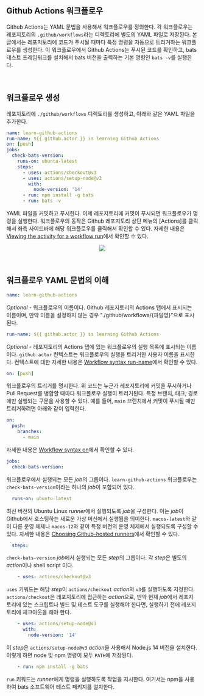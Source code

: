 ## Github Actions 워크플로우

Github Actions는 YAML 문법을 사용해서 워크플로우를 정의한다. 각 워크플로우는 레포지토리의 `.github/workflows`라는 디렉토리에 별도의 YAML 파일로 저장된다. 본 글에서는 레포지토리에 코드가 푸시될 때마다 특정 명령을 자동으로 트리거하는 워크플로우를 생성한다. 이 워크플로우에서 Github Actions는 푸시된 코드를 확인하고, bats 테스트 프레임워크를 설치해서 bats 버전을 출력하는 기본 명령인 `bats -v`를 실행한다.

&nbsp;
## 워크플로우 생성

레포지토리에 `./github/workflows` 디렉토리를 생성하고, 아래와 같은 YAML 파일을 추가한다.

```yaml
name: learn-github-actions
run-name: ${{ github.actor }} is learning Github Actions
on: [push]
jobs:
  check-bats-version:
    runs-on: ubuntu-latest
    steps:
      - uses: actions/checkout@v3
      - uses: actions/setup-node@v3
        with:
          node-version: '14'
      - run: npm install -g bats
      - run: bats -v
```

YAML 파일을 커밋하고 푸시한다. 이제 레포지토리에 커밋이 푸시되면 워크플로우가 명령을 실행한다. 워크플로우의 동작은 Github 레포지토리 상단 메뉴의 [Actions]를 클릭해서 좌측 사이드바에 해당 워크플로우를 클릭해서 확인할 수 있다. 자세한 내용은 [Viewing the activity for a workflow run](https://docs.github.com/ko/actions/learn-github-actions/understanding-github-actions#viewing-the-activity-for-a-workflow-run)에서 확인할 수 있다.

<p align="center">
<img src="https://user-images.githubusercontent.com/61190690/233305559-cae8bf95-42bc-4ada-a85a-87e72adf5ad7.png">
</p>

&nbsp;
## 워크플로우 YAML 문법의 이해

```yaml
name: learn-github-actions
```

*Optional* - 워크플로우의 이름이다. Github 레포지토리의 Actions 탭에서 표시되는 이름이며, 만약 이름을 설정하지 않는 경우 "./github/workflows/{파일명}"으로 표시된다.

```yaml
run-name: ${{ github.actor }} is learning Github Actions
```

*Optional* - 레포지토리의 Actions 탭에 있는 워크플로우의 실행 목록에 표시되는 이름이다. `github.actor` 컨텍스트는 워크플로우의 실행을 트리거한 사용자 이름을 표시한다. 컨텍스트에 대한 자세한 내용은 [Workflow syntax run-name](https://docs.github.com/en/actions/using-workflows/workflow-syntax-for-github-actions#run-name)에서 확인할 수 있다.

```yaml
on: [push]
```

워크플로우의 트리거를 명시한다. 위 코드는 누군가 레포지토리에 커밋을 푸시하거나 Pull Request를 병합할 때마다 워크플로우 실행이 트리거된다. 특정 브랜치, 태크, 경로에만 실행되는 구문을 사용할 수 있다. 예를 들어, `main` 브랜치에서 커밋이 푸시될 때만 트리거하려면 아래와 같이 입력한다.

```yaml
on:
  push:
    branches:
      - main
```

자세한 내용은 [Workflow syntax on](https://docs.github.com/en/actions/using-workflows/workflow-syntax-for-github-actions#on:~:text=github.actor%20%7D%7D-,on,-To%20automatically%20trigger)에서 확인할 수 있다.

```yaml
jobs:
  check-bats-version:
```

워크플로우에서 실행되는 모든 *job*의 그룹이다. `learn-github-actions` 워크플로우는 `check-bats-version`이라는 하나의 *job*이 포함되어 있다.

```yaml
  runs-on: ubuntu-latest
```

최신 버전의 Ubuntu Linux *runner*에서 실행되도록 *job*을 구성한다. 이는 *job*이 Github에서 호스팅하는 새로운 가상 머신에서 실행됨을 의미한다. `macos-latest`와 같이 다른 운영 체제나 `macos-12`와 같이 특정 버전의 운영 체제에서 실행되도록 구성할 수 있다. 자세한 내용은 [Choosing Github-hosted runners](https://docs.github.com/en/actions/using-workflows/workflow-syntax-for-github-actions#jobsjob_idruns-on)에서 확인할 수 있다.

```yaml
  steps:
```

`check-bats-version` *job*에서 실행되는 모든 *step*의 그룹이다. 각 *step*은 별도의 *action*이나 shell script 이다.

```yaml
    - uses: actions/checkout@v3
```

`uses` 키워드는 해당 *step*이 `actions/checkout` *action*의 `v3`를 실행하도록 지정한다. `actions/checkout`은 레포지토리에 접근하는 *action*으로, 만약 현재 *job*에서 레포지토리에 있는 스크립트나 빌드 및 테스트 도구를 실행해야 한다면, 실행하기 전에 레포지토리에 체크아웃을 해야 한다.

```yaml
    - uses: actions/setup-node@v3
      with:
        node-version: '14'
```

이 *step*은 `actions/setup-node@v3` *action*을 사용해서 Node.js 14 버전을 설치한다. 이렇게 하면 node 및 npm 명령이 모두 `PATH`에 저장된다.

```yaml
    - run: npm install -g bats
```

`run` 키워드는 *runner*에게 명령을 실행하도록 작업을 지시한다. 여기서는 npm을 사용하여 bats 소프트웨어 테스트 패키지를 설치한다.